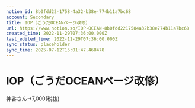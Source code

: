 ```yaml
---
notion_id: 8b0fdd22-1758-4a32-b38e-774b11a7bc68
account: Secondary
title: IOP（ごうだOCEANページ改修）
url: https://www.notion.so/IOP-OCEAN-8b0fdd2217584a32b38e774b11a7bc68
created_time: 2022-11-29T07:36:00.000Z
last_edited_time: 2022-11-29T07:36:00.000Z
sync_status: placeholder
sync_time: 2025-07-12T15:01:47.468478
---
```

# IOP（ごうだOCEANページ改修）

神谷さん→7,000(税抜)